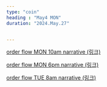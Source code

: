 ```yaml
---
type: "coin"
heading : "May4 MON"
duration: "2024.May.27"


---
```

 


[order flow MON 10am narrative (링크)](/todo/images/order-flow-2024-05-27-10AM.png)

[order flow MON 6pm narrative (링크)](/todo/images/order-flow-2024-05-27-6PM.png)

[order flow TUE 8am narrative (링크)](/todo/images/order-flow-2024-05-28-8AM.png)